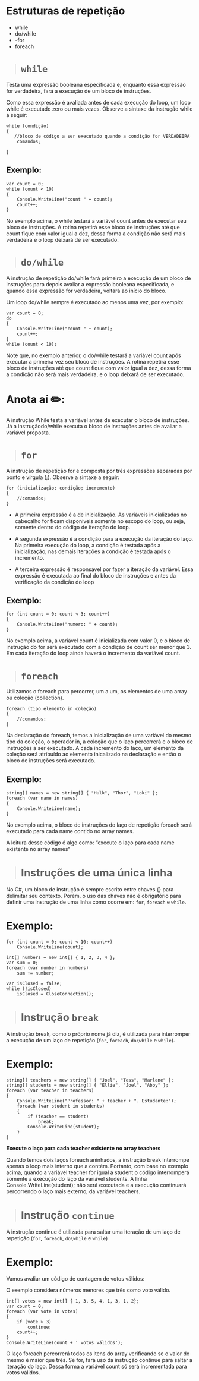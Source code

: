 # Estruturas de repetição

- while
- do/while
- -for
- foreach
  
> # `while`

Testa uma expressão booleana especificada e, enquanto essa expressão for verdadeira, fará a execução de um bloco de instruções.

Como essa expressão é avaliada antes de cada execução do loop, um loop while é executado zero ou mais vezes. Observe a sintaxe da instrução while a seguir:

```
while (condição)
{
   //bloco de código a ser executado quando a condição for VERDADEIRA    
    comandos;

}
```

## **Exemplo:**

```
var count = 0;
while (count < 10)
{
    Console.WriteLine("count " + count);
    count++;
}
```

No exemplo acima, o while testará a variável count antes de executar seu bloco de instruções. A rotina repetirá esse bloco de instruções até que count fique com valor igual a dez, dessa forma a condição não será mais verdadeira e o loop deixará de ser executado.

> # `do/while`

A instrução de repetição do/while fará primeiro a execução de um bloco de instruções para depois avaliar a expressão booleana especificada, e quando essa expressão for verdadeira, voltará ao início do bloco.

Um loop do/while sempre é executado ao menos uma vez, por exemplo:

```
var count = 0;
do
{
    Console.WriteLine("count " + count);
    count++;
}
while (count < 10);
```
Note que, no exemplo anterior, o do/while testará a variável count após executar a primeira vez seu bloco de instruções. A rotina repetirá esse bloco de instruções até que count fique com valor igual a dez, dessa forma a condição não será mais verdadeira, e o loop deixará de ser executado.

# Anota aí ✏️:
A instrução While testa a variável antes de executar o bloco de instruções. Já a instruçãodo/while executa o bloco de instruções antes de avaliar a variável proposta.

> # `for`

A instrução de repetição for é composta por três expressões separadas por ponto e vírgula (;). Observe a sintaxe a seguir:

```
for (inicialização; condição; incremento)
{
    //comandos;
}
```

- A primeira expressão é a de inicialização. As variáveis inicializadas no cabeçalho for ficam disponíveis somente no escopo do loop, ou seja, somente dentro do código de iteração do loop.

- A segunda expressão é a condição para a execução da iteração do laço. Na primeira execução do loop, a condição é testada após a inicialização, nas demais iterações a condição é testada após o incremento.

- A terceira expressão é responsável por fazer a iteração da variável. Essa expressão é executada ao final do bloco de instruções e antes da verificação da condição do loop

## **Exemplo:**

```
for (int count = 0; count < 3; count++)
{
    Console.WriteLine("numero: " + count);
}
```
No exemplo acima, a variável count é inicializada com valor 0, e o bloco de instrução do for será executado com a condição de count ser menor que 3. Em cada iteração do loop ainda haverá o incremento da variável count.

> # `foreach`

Utilizamos o foreach para percorrer, um a um, os elementos de uma array ou coleção (collection).

```
foreach (tipo elemento in coleção)
{
    //comandos;
}
```

Na declaração do foreach, temos a inicialização de uma variável do mesmo tipo da coleção, o operador in, a coleção que o laço percorrerá e o bloco de instruções a ser executado. A cada incremento do laço, um elemento da coleção será atribuído ao elemento inicalizado na declaração e então o bloco de instruções será executado.

## **Exemplo:**

```
string[] names = new string[] { "Hulk", "Thor", "Loki" };
foreach (var name in names)
{
    Console.WriteLine(name);
}
```

No exemplo acima, o bloco de instruções do laço de repetição foreach será executado para cada name contido no array names.

A leitura desse código é algo como: “execute o laço para cada name existente no array names“

> # Instruções de uma única linha

No C#, um bloco de instrução é sempre escrito entre chaves {} para delimitar seu contexto. Porém, o uso das chaves não é obrigatório para definir uma instrução de uma linha como ocorre em: `for`, `foreach` e `while`.

# **Exemplo:**

```
for (int count = 0; count < 10; count++)
    Console.WriteLine(count);
```

```
int[] numbers = new int[] { 1, 2, 3, 4 };
var sum = 0;
foreach (var number in numbers)
    sum += number;
```

```
var isClosed = false;
while (!isClosed)
    isClosed = CloseConnection();
```

> # Instrução `break`

A instrução break, como o próprio nome já diz, é utilizada para interromper a execução de um laço de repetição (`for`, `foreach`, `do\while` e `while`).

# **Exemplo:**

```
string[] teachers = new string[] { "Joel", "Tess", "Marlene" };
string[] students = new string[] { "Ellie", "Joel", "Abby" };
foreach (var teacher in teachers)
{
    Console.WriteLine("Professor: " + teacher + ". Estudante:");
    foreach (var student in students)
    {               
        if (teacher == student)
            break;
        Console.WriteLine(student);
    }
}  
```

**Execute o laço para cada teacher existente no array teachers**

Quando temos dois laços foreach aninhados, a instrução break interrompe apenas o loop mais interno que a contém. Portanto, com base no exemplo acima, quando a variável teacher for igual a student o código interromperá somente a execução do laço da variável students. A linha Console.WriteLine(student); não será executada e a execução continuará percorrendo o laço mais externo, da variável teachers.

> # Instrução `continue`

A instrução continue é utilizada para saltar uma iteração de um laço de repetição (`for`, `foreach`, `do\while` e `while`)

# **Exemplo:**

Vamos avaliar um código de contagem de votos válidos:

O exemplo considera números menores que três como voto válido.

```
int[] votes = new int[] { 1, 3, 5, 4, 1, 3, 1, 2};
var count = 0;
foreach (var vote in votes)
{                    
    if (vote > 3)
        continue;
    count++;    
}  
Console.WriteLine(count + ' votos válidos');
```

O laço foreach percorrerá todos os itens do array verificando se o valor do mesmo é maior que três. Se for, fará uso da instrução continue para saltar a iteração do laço. Dessa forma a variável count só será incrementada para votos válidos.

